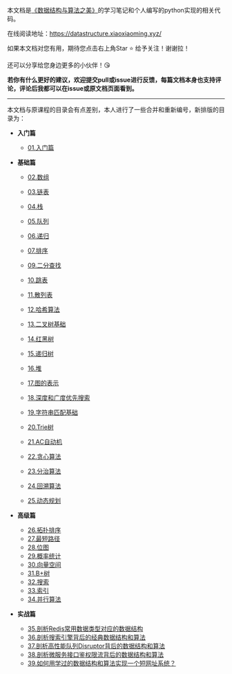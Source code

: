 本文档是[《数据结构与算法之美》](http://gk.link/a/108GK)的学习笔记和个人编写的python实现的相关代码。

在线阅读地址：https://datastructure.xiaoxiaoming.xyz/



如果本文档对您有用，期待您点击右上角Star :star: 给予关注！谢谢拉！

还可以分享给您身边更多的小伙伴！:kissing_heart:



**若你有什么更好的建议，欢迎提交pull或issue进行反馈，每篇文档本身也支持评论，评论后我都可以在issue或原文档页面看到。**

------

本文档与原课程的目录会有点差别，本人进行了一些合并和重新编号，新排版的目录为：

* **入门篇**
  * [01.入门篇](docs/01.入门篇.md)


* **基础篇**
  * [02.数组](docs/02.数组.md)
  * [03.链表](docs/03.链表.md)
  * [04.栈](docs/04.栈.md)
  * [05.队列](docs/05.队列.md)
  * [06.递归](docs/06.递归.md)
  * [07.排序](docs/07.排序.md)
  
  * [09.二分查找](docs/09.二分查找.md)
  * [10.跳表](docs/10.跳表.md)
  * [11.散列表](docs/11.散列表.md)
  * [12.哈希算法](docs/12.哈希算法.md)
  * [13.二叉树基础](docs/13.二叉树基础.md)
  * [14.红黑树](docs/14.红黑树.md)
  * [15.递归树](docs/15.递归树.md)
  * [16.堆](docs/16.堆.md)
  * [17.图的表示](docs/17.图的表示.md)
  * [18.深度和广度优先搜索](docs/18.深度和广度优先搜索.md)
  * [19.字符串匹配基础](docs/19.字符串匹配基础.md)
  * [20.Trie树](docs/20.Trie树.md)
  * [21.AC自动机](docs/21.AC自动机.md)
  * [22.贪心算法](docs/22.贪心算法.md)
  * [23.分治算法](docs/23.分治算法.md)
  * [24.回溯算法](docs/24.回溯算法.md)
  * [25.动态规划](docs/25.动态规划.md)


* **高级篇**

  * [26.拓扑排序](docs/26.拓扑排序.md)
  * [27.最短路径](docs/27.最短路径.md)
  * [28.位图](docs/28.位图.md)
  * [29.概率统计](docs/29.概率统计.md)
  * [30.向量空间](docs/30.向量空间.md)
  * [31.B+树](docs/31.B+树.md)
  * [32.搜索](docs/32.搜索.md)
  * [33.索引](docs/33.索引.md)
  * [34.并行算法](docs/34.并行算法.md)


* **实战篇**

  * [35.剖析Redis常用数据类型对应的数据结构](docs/35.剖析Redis常用数据类型对应的数据结构.md)
  * [36.剖析搜索引擎背后的经典数据结构和算法](docs/36.剖析搜索引擎背后的经典数据结构和算法.md)
  * [37.剖析高性能队列Disruptor背后的数据结构和算法](docs/37.剖析高性能队列Disruptor背后的数据结构和算法.md)
  * [38.剖析微服务接口鉴权限流背后的数据结构和算法](docs/38.剖析微服务接口鉴权限流背后的数据结构和算法.md)
  * [39.如何用学过的数据结构和算法实现一个短网址系统？](docs/39.如何用学过的数据结构和算法实现一个短网址系统？.md)



